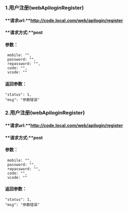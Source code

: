 ### 1.用户注册(webApiloginRegister)
#### **请求url:**http://code.local.com/web/apilogin/register
#### **请求方式:**post
#### **参数：**
     mobile: "",
     password: "",
     repassword: "",
     code: "",
     vcode: ""

#### **返回参数：**
    "status": 1,
    "msg": "参数错误"

### 2.用户注册(webApiloginRegister)
#### **请求url:**http://code.local.com/web/apilogin/register
#### **请求方式:**post
#### **参数：**
     mobile: "",
     password: "",
     repassword: "",
     code: "",
     vcode: ""

#### **返回参数：**
    "status": 1,
    "msg": "参数错误"
